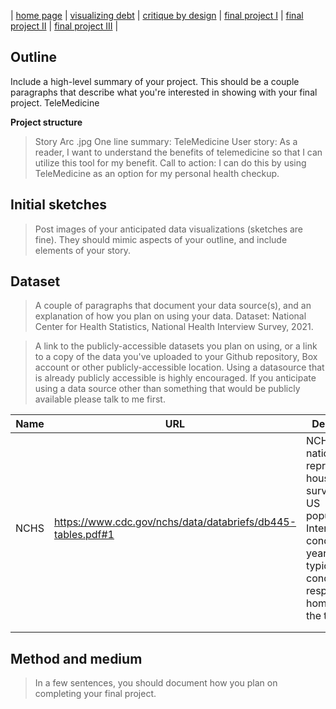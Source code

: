 | [home page](https://talktalki.github.io/grace_portfolio/) | [visualizing debt](visualizing-government-debt) | [critique by design](critique-by-design) | [final project I](final-project-part-one) | [final project II](final-project-part-two) | [final project III](final-project-part-three) |


## Outline
Include a high-level summary of your project. This should be a couple paragraphs that describe what you're interested in showing with your final project. 
TeleMedicine

**Project structure**
> Story Arc
.jpg
> One line summary: TeleMedicine
> User story: As a reader, I want to understand the benefits of telemedicine so that I can utilize this tool for my benefit.
> Call to action: I can do this by using TeleMedicine as an option for my personal health checkup.

## Initial sketches
> Post images of your anticipated data visualizations (sketches are fine). They should mimic aspects of your outline, and include elements of your story.  


## Dataset
> A couple of paragraphs that document your data source(s), and an explanation of how you plan on using your data. 
Dataset: National Center for Health Statistics, National Health Interview Survey, 2021.


> A link to the publicly-accessible datasets you plan on using, or a link to a copy of the data you've uploaded to your Github repository, Box account or other publicly-accessible location. Using a datasource that is already publicly accessible is highly encouraged.  If you anticipate using a data source other than something that would be publicly available please talk to me first. 

| Name | URL | Description |
|------|-----|-------------|
| NCHS | https://www.cdc.gov/nchs/data/databriefs/db445-tables.pdf#1 | NCHS is a nationally representative household survey of the US population. Interviews are conducted yearly, and typically conducted in respondents’ homes or over the telephone. |
|      |     |             |
|      |     |             |

## Method and medium
> In a few sentences, you should document how you plan on completing your final project. 
